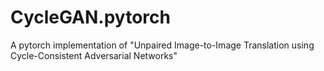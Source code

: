 # CycleGAN.pytorch
A pytorch implementation of "Unpaired Image-to-Image Translation using Cycle-Consistent Adversarial Networks"
